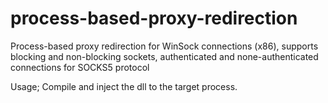 # process-based-proxy-redirection
Process-based proxy redirection for WinSock connections (x86), supports blocking and non-blocking sockets, authenticated and none-authenticated connections for SOCKS5 protocol

Usage;
Compile and inject the dll to the target process.
